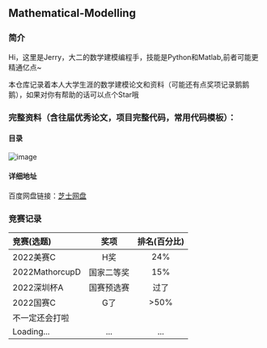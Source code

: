 ## Mathematical-Modelling

### 简介

Hi，这里是Jerry，大二的数学建模编程手，技能是Python和Matlab,前者可能更精通亿点~

本仓库记录着本人大学生涯的数学建模论文和资料（可能还有点奖项记录鹅鹅鹅），如果对你有帮助的话可以点个Star哦

### 完整资料（含往届优秀论文，项目完整代码，常用代码模板）：

#### 目录
![image](https://user-images.githubusercontent.com/88324880/185614685-227ecdcc-5b34-468e-ae22-05f611930b5c.png)

#### 详细地址

百度网盘链接：[芝士网盘](https://pan.baidu.com/s/1rHzex4iIwiI-6KASSPCckA?pwd=nbia) 

### 竞赛记录


| 竞赛(选题)      | 奖项 | 排名(百分比)     |
| :---        |    :----:   |         :----:|
| 2022美赛C      | H奖       | 24%   |
| 2022MathorcupD   | 国家二等奖 | 15%     |
| 2022深圳杯A   | 国赛预选赛 | 过了     |
| 2022国赛C   | G了 | >50%     |
| 不一定还会打啦 |
| Loading...   | ... | ...    |

